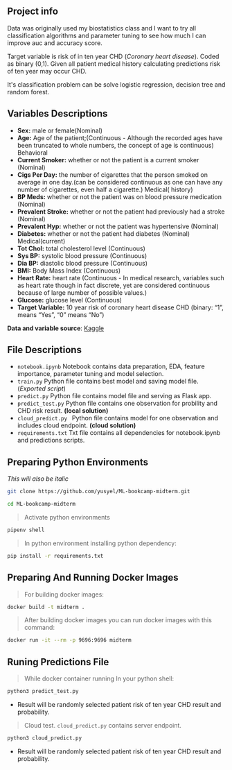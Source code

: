 ## Project info 
Data was originally used my biostatistics class and I want to try all classification algorithms and parameter tuning to see how much I can improve auc and accuracy score.

Target variable is risk of in ten year CHD (<i>Coronary heart disease</i>). Coded as binary (0,1). Given all patient medical history calculating predictions risk of ten year may occur CHD.

It's classification problem can be solve logistic regression, decision tree and random forest.



## Variables Descriptions

 * **Sex:** male or female(Nominal)
* **Age:** Age of the patient;(Continuous - Although the recorded ages have been truncated to whole numbers, the concept of age is continuous)
Behavioral
* **Current Smoker:** whether or not the patient is a current smoker (Nominal)
* **Cigs Per Day:** the number of cigarettes that the person smoked on average in one day.(can be considered continuous as one can have any number of cigarettes, even half a cigarette.)
Medical( history)
* **BP Meds:** whether or not the patient was on blood pressure medication (Nominal)
* **Prevalent Stroke:** whether or not the patient had previously had a stroke (Nominal)
* **Prevalent Hyp:** whether or not the patient was hypertensive (Nominal)
* **Diabetes:** whether or not the patient had diabetes (Nominal)
Medical(current)
* **Tot Chol:** total cholesterol level (Continuous)
* **Sys BP:** systolic blood pressure (Continuous)
* **Dia BP:** diastolic blood pressure (Continuous)
* **BMI:** Body Mass Index (Continuous)
* **Heart Rate:** heart rate (Continuous - In medical research, variables such as heart rate though in fact discrete, yet are considered continuous because of large number of possible values.)
* **Glucose:** glucose level (Continuous)
* **Target Variable:** 10 year risk of coronary heart disease CHD (binary: “1”, means “Yes”, “0” means “No”)


**Data and variable source**:  [Kaggle](https://www.kaggle.com/dileep070/heart-disease-prediction-using-logistic-regression)



## File Descriptions

* `notebook.ipynb`  Notebook contains data  preparation, EDA, feature importance, parameter tuning and  model selection.
* `train.py` Python file contains best model and saving model file. (<i>Exported script</i>)
* `predict.py` Python file contains model file and serving as Flask app.
* `predict_test.py` Python file contains one observation for probility and CHD risk result. **(local solution)**
* `cloud_predict.py ` Python file contains model for one observation and includes cloud endpoint. **(cloud solution)**
* `requirements.txt` Txt file contains all dependencies  for notebook.ipynb and predictions scripts. 


## Preparing Python Environments



_This will also be italic_

```bash
git clone https://github.com/yusyel/ML-bookcamp-midterm.git
```


```bash
cd ML-bookcamp-midterm
```

> Activate python environments
```bash
pipenv shell
```
> In python environment installing python dependency:

```bash
pip install -r requirements.txt
```
## Preparing And Running Docker Images


> For building docker images:
```bash
docker build -t midterm .
```
> After building docker images you can run docker images with this command:

```bash
docker run -it --rm -p 9696:9696 midterm
```

## Runing Predictions File

> While docker container running In your python shell:

```bash
python3 predict_test.py
```
* Result will be randomly selected patient risk of ten year CHD result and probability.

> Cloud test. `cloud_predict.py` contains server endpoint.

```bash
python3 cloud_predict.py
```

* Result will be randomly selected patient risk of ten year CHD result and probability.
